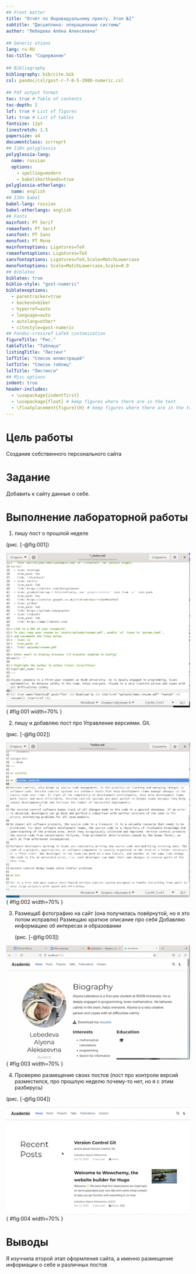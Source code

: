 ```yaml
---
## Front matter
title: "Отчёт по Индивидуальному пректу. Этап №1"
subtitle: "Дисциплина: операционные системы"
author: "Лебедева Алёна Алексеевна"

## Generic otions
lang: ru-RU
toc-title: "Содержание"

## Bibliography
bibliography: bib/cite.bib
csl: pandoc/csl/gost-r-7-0-5-2008-numeric.csl

## Pdf output format
toc: true # Table of contents
toc-depth: 2
lof: true # List of figures
lot: true # List of tables
fontsize: 12pt
linestretch: 1.5
papersize: a4
documentclass: scrreprt
## I18n polyglossia
polyglossia-lang:
  name: russian
  options:
	- spelling=modern
	- babelshorthands=true
polyglossia-otherlangs:
  name: english
## I18n babel
babel-lang: russian
babel-otherlangs: english
## Fonts
mainfont: PT Serif
romanfont: PT Serif
sansfont: PT Sans
monofont: PT Mono
mainfontoptions: Ligatures=TeX
romanfontoptions: Ligatures=TeX
sansfontoptions: Ligatures=TeX,Scale=MatchLowercase
monofontoptions: Scale=MatchLowercase,Scale=0.9
## Biblatex
biblatex: true
biblio-style: "gost-numeric"
biblatexoptions:
  - parentracker=true
  - backend=biber
  - hyperref=auto
  - language=auto
  - autolang=other*
  - citestyle=gost-numeric
## Pandoc-crossref LaTeX customization
figureTitle: "Рис."
tableTitle: "Таблица"
listingTitle: "Листинг"
lofTitle: "Список иллюстраций"
lotTitle: "Список таблиц"
lolTitle: "Листинги"
## Misc options
indent: true
header-includes:
  - \usepackage{indentfirst}
  - \usepackage{float} # keep figures where there are in the text
  - \floatplacement{figure}{H} # keep figures where there are in the text
---
```


# Цель работы

Создание собственного персонального сайта

# Задание

Добавить к сайту данные о себе.

# Выполнение лабораторной работы

1. пишу пост о прошлой неделе

(рис. [-@fig:001])

![пост](image/1(1).png){ #fig:001 width=70% }

2. пишу и добавляю пост про Управление версиями. Git.

(рис. [-@fig:002])

![пост](image/2(1).png){ #fig:002 width=70% }

3. Размещаб фотографию на сайт (она получилась повёрнутой, но я это потом исправлю)
   Размещаю краткое описание про себя
   Добавляю информацию об интересах и образовании
   
   (рис. [-@fig:003])

![оформление сайта](image/3(1).png){ #fig:003 width=70% }

4. Проверяю размещение своих постов (пост про контроли версий разместился, про прошлую неделю почему-то нет, но я с этим разбирусь)

(рис. [-@fig:004])

![пост](image/4(1).png){ #fig:004 width=70% }



# Выводы

Я изуччила второй этап оформления сайта, а именно размещение информации о себе и различных постов
